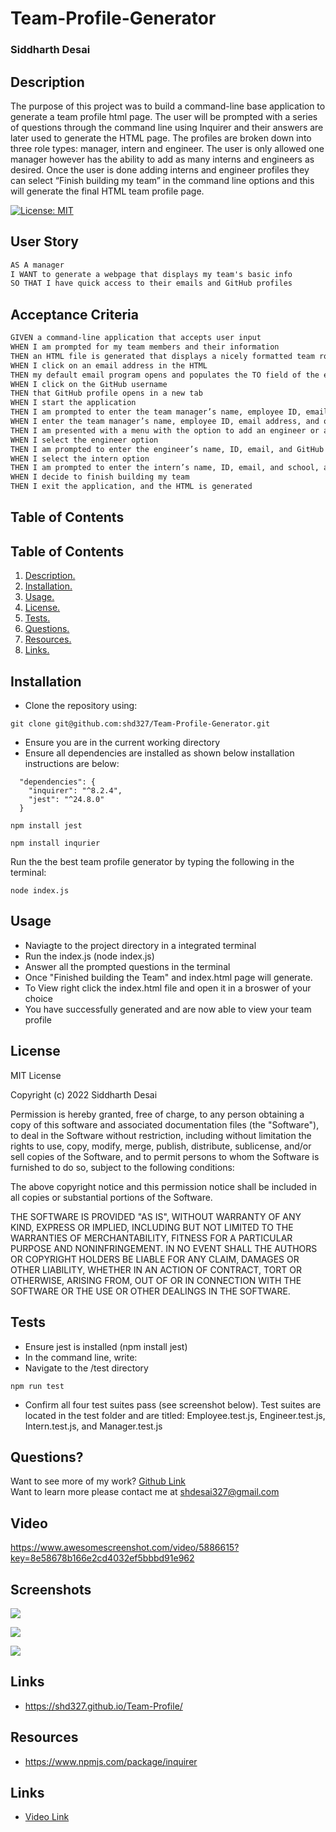 # Team-Profile-Generator
### Siddharth Desai

## Description

The purpose of this project was to build a command-line base application to generate a team profile html page. The user will be prompted with a series of questions through the command line using Inquirer and their answers are later used to generate the HTML page. The profiles are broken down into three role types: manager, intern and engineer. The user is only allowed one manager however has the ability to add as many interns and engineers as desired. Once the user is done adding interns and engineer profiles they can select “Finish building my team” in the command line options and this will generate the final HTML team profile page.

[![License: MIT](https://img.shields.io/badge/License-MIT-yellow.svg)](https://opensource.org/licenses/MIT)

## User Story

```md
AS A manager
I WANT to generate a webpage that displays my team's basic info
SO THAT I have quick access to their emails and GitHub profiles
```

## Acceptance Criteria

```md
GIVEN a command-line application that accepts user input
WHEN I am prompted for my team members and their information
THEN an HTML file is generated that displays a nicely formatted team roster based on user input
WHEN I click on an email address in the HTML
THEN my default email program opens and populates the TO field of the email with the address
WHEN I click on the GitHub username
THEN that GitHub profile opens in a new tab
WHEN I start the application
THEN I am prompted to enter the team manager’s name, employee ID, email address, and office number
WHEN I enter the team manager’s name, employee ID, email address, and office number
THEN I am presented with a menu with the option to add an engineer or an intern or to finish building my team
WHEN I select the engineer option
THEN I am prompted to enter the engineer’s name, ID, email, and GitHub username, and I am taken back to the menu
WHEN I select the intern option
THEN I am prompted to enter the intern’s name, ID, email, and school, and I am taken back to the menu
WHEN I decide to finish building my team
THEN I exit the application, and the HTML is generated
```

## Table of Contents
## Table of Contents
1. [ Description. ](#description)
2. [ Installation. ](#installation)
3. [ Usage. ](#usage)
4. [ License. ](#license)
6. [ Tests. ](#tests)
7. [ Questions. ](#questions)
8. [ Resources. ](#resources)
8. [ Links. ](#links)


## Installation
* Clone the repository using:
```
git clone git@github.com:shd327/Team-Profile-Generator.git
```
* Ensure you are in the current working directory
* Ensure all dependencies are installed as shown below installation instructions are below:
```
  "dependencies": {
    "inquirer": "^8.2.4",
    "jest": "^24.8.0"
  }

```
```
npm install jest
```
```
npm install inqurier
```

Run the the best team profile generator by typing the following in the terminal:
```
node index.js
```

## Usage
* Naviagte to the project directory in a integrated terminal
* Run the index.js (node index.js)
* Answer all the prompted questions in the terminal 
* Once "Finished building the Team" and index.html page will generate.
* To View right click the index.html file and open it in a broswer of your choice
* You have successfully generated and are now able to view your team profile

## License
MIT License

Copyright (c) 2022 Siddharth Desai

Permission is hereby granted, free of charge, to any person obtaining a copy
of this software and associated documentation files (the "Software"), to deal
in the Software without restriction, including without limitation the rights
to use, copy, modify, merge, publish, distribute, sublicense, and/or sell
copies of the Software, and to permit persons to whom the Software is
furnished to do so, subject to the following conditions:

The above copyright notice and this permission notice shall be included in all
copies or substantial portions of the Software.

THE SOFTWARE IS PROVIDED "AS IS", WITHOUT WARRANTY OF ANY KIND, EXPRESS OR
IMPLIED, INCLUDING BUT NOT LIMITED TO THE WARRANTIES OF MERCHANTABILITY,
FITNESS FOR A PARTICULAR PURPOSE AND NONINFRINGEMENT. IN NO EVENT SHALL THE
AUTHORS OR COPYRIGHT HOLDERS BE LIABLE FOR ANY CLAIM, DAMAGES OR OTHER
LIABILITY, WHETHER IN AN ACTION OF CONTRACT, TORT OR OTHERWISE, ARISING FROM,
OUT OF OR IN CONNECTION WITH THE SOFTWARE OR THE USE OR OTHER DEALINGS IN THE
SOFTWARE.

## Tests
* Ensure jest is installed (npm install jest)
* In the command line, write:
* Navigate to the /test directory
```
npm run test
```
* Confirm all four test suites pass (see screenshot below). Test suites are located in the test folder and are titled: Employee.test.js, Engineer.test.js, Intern.test.js, and Manager.test.js

## Questions?
Want to see more of my work? [Github Link](https://github.com/shd327/Team-Profile-Generator)
<br/>
Want to learn more please contact me at shdesai327@gmail.com

## Video
https://www.awesomescreenshot.com/video/5886615?key=8e58678b166e2cd4032ef5bbbd91e962

## Screenshots
![](Assets/html.PNG)

![](Assets/test.PNG)

![](Assets/inquirer.PNG)

## Links
* https://shd327.github.io/Team-Profile/

## Resources
* https://www.npmjs.com/package/inquirer

## Links
* [Video Link]([Team-Profile-Generator/Assets/Code_QjWylk0ghV.mp4](https://drive.google.com/file/d/1P2nsGH4u6cVzVDSij4j_3Xr1-OAm9zXw/view?usp=share_link))

